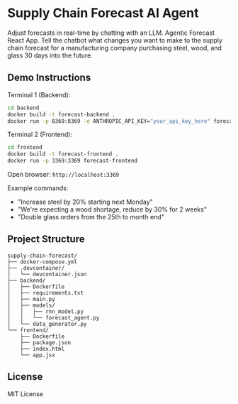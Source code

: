 # Supply Chain Forecast AI Agent

Adjust forecasts in real-time by chatting with an LLM. Agentic Forecast React App. Tell the chatbot what changes you want to make to the supply chain forecast for a manufacturing company purchasing steel, wood, and glass 30 days into the future.

## Demo Instructions

Terminal 1 (Backend):
```bash
cd backend
docker build -t forecast-backend .
docker run -p 8369:8369 -e ANTHROPIC_API_KEY="your_api_key_here" forecast-backend
```

Terminal 2 (Frontend):
```bash
cd frontend
docker build -t forecast-frontend .
docker run -p 3369:3369 forecast-frontend
```

Open browser: `http://localhost:3369`

Example commands:
- "Increase steel by 20% starting next Monday"
- "We're expecting a wood shortage, reduce by 30% for 2 weeks"
- "Double glass orders from the 25th to month end"

## Project Structure

```
supply-chain-forecast/
├── docker-compose.yml
├── .devcontainer/
│   └── devcontainer.json
├── backend/
│   ├── Dockerfile
│   ├── requirements.txt
│   ├── main.py
│   ├── models/
│   │   ├── rnn_model.py
│   │   └── forecast_agent.py
│   └── data_generator.py
└── frontend/
    ├── Dockerfile
    ├── package.json
    ├── index.html
    └── app.jsx
```

## License

MIT License
